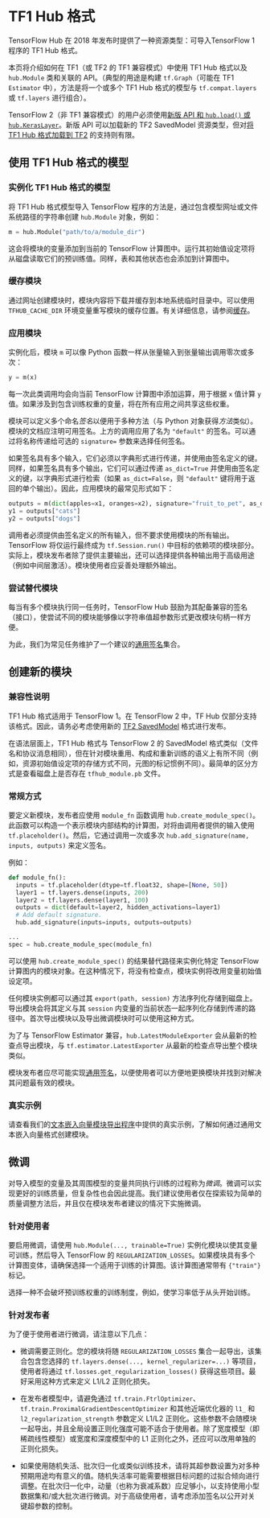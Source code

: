 <!--* freshness: { owner: 'maringeo' reviewed: '2022-10-07' } *-->

# TF1 Hub 格式

TensorFlow Hub 在 2018 年发布时提供了一种资源类型：可导入TensorFlow 1 程序的 TF1 Hub 格式。

本页将介绍如何在 TF1（或 TF2 的 TF1 兼容模式）中使用 TF1 Hub 格式以及 `hub.Module` 类和关联的 API。（典型的用途是构建 `tf.Graph`（可能在 TF1 `Estimator` 中），方法是将一个或多个 TF1 Hub 格式的模型与 `tf.compat.layers` 或 `tf.layers` 进行组合）。

TensorFlow 2（非 TF1 兼容模式）的用户必须使用[新版 API 和 `hub.load()` 或 `hub.KerasLayer`](tf2_saved_model.md)。新版 API 可以加载新的 TF2 SavedModel 资源类型，但对[将 TF1 Hub 格式加载到 TF2](migration_tf2.md) 的支持则有限。

## 使用 TF1 Hub 格式的模型

### 实例化 TF1 Hub 格式的模型

将 TF1 Hub 格式模型导入 TensorFlow 程序的方法是，通过包含模型网址或文件系统路径的字符串创建 `hub.Module` 对象，例如：

```python
m = hub.Module("path/to/a/module_dir")
```

这会将模块的变量添加到当前的 TensorFlow 计算图中。运行其初始值设定项将从磁盘读取它们的预训练值。同样，表和其他状态也会添加到计算图中。

### 缓存模块

通过网址创建模块时，模块内容将下载并缓存到本地系统临时目录中。可以使用 `TFHUB_CACHE_DIR` 环境变量重写模块的缓存位置。有关详细信息，请参阅[缓存](caching.md)。

### 应用模块

实例化后，模块 `m` 可以像 Python 函数一样从张量输入到张量输出调用零次或多次：

```python
y = m(x)
```

每一次此类调用均会向当前 TensorFlow 计算图中添加运算，用于根据 `x` 值计算 `y` 值。如果涉及到包含训练权重的变量，将在所有应用之间共享这些权重。

模块可以定义多个命名*签名*以便用于多种方法（与 Python 对象获得*方法*类似）。模块的文档应注明可用签名。上方的调用应用了名为 `"default"` 的签名。可以通过将名称传递给可选的 `signature=` 参数来选择任何签名。

如果签名具有多个输入，它们必须以字典形式进行传递，并使用由签名定义的键。同样，如果签名具有多个输出，它们可以通过传递 `as_dict=True` 并使用由签名定义的键，以字典形式进行检索（如果 `as_dict=False`，则 `"default"` 键将用于返回的单个输出）。因此，应用模块的最常见形式如下：

```python
outputs = m(dict(apples=x1, oranges=x2), signature="fruit_to_pet", as_dict=True)
y1 = outputs["cats"]
y2 = outputs["dogs"]
```

调用者必须提供由签名定义的所有输入，但不要求使用模块的所有输出。TensorFlow 将仅运行最终成为 `tf.Session.run()` 中目标的依赖项的模块部分。实际上，模块发布者除了提供主要输出，还可以选择提供各种输出用于高级用途（例如中间层激活）。模块使用者应妥善处理额外输出。

### 尝试替代模块

每当有多个模块执行同一任务时，TensorFlow Hub 鼓励为其配备兼容的签名（接口），使尝试不同的模块能够像以字符串值超参数形式更改模块句柄一样方便。

为此，我们为常见任务维护了一个建议的[通用签名](common_signatures/index.md)集合。

## 创建新的模块

### 兼容性说明

TF1 Hub 格式适用于 TensorFlow 1。在 TensorFlow 2 中，TF Hub 仅部分支持该格式。因此，请务必考虑使用新的 [TF2 SavedModel](tf2_saved_model.md) 格式进行发布。

在语法层面上，TF1 Hub 格式与 TensorFlow 2 的 SavedModel 格式类似（文件名和协议消息相同），但在针对模块重用、构成和重新训练的语义上有所不同（例如，资源初始值设定项的存储方式不同，元图的标记惯例不同）。最简单的区分方式是查看磁盘上是否存在 `tfhub_module.pb` 文件。

### 常规方式

要定义新模块，发布者应使用 `module_fn` 函数调用 `hub.create_module_spec()`。此函数可以构造一个表示模块内部结构的计算图，对将由调用者提供的输入使用 `tf.placeholder()`。然后，它通过调用一次或多次 `hub.add_signature(name, inputs, outputs)` 来定义签名。

例如：

```python
def module_fn():
  inputs = tf.placeholder(dtype=tf.float32, shape=[None, 50])
  layer1 = tf.layers.dense(inputs, 200)
  layer2 = tf.layers.dense(layer1, 100)
  outputs = dict(default=layer2, hidden_activations=layer1)
  # Add default signature.
  hub.add_signature(inputs=inputs, outputs=outputs)

...
spec = hub.create_module_spec(module_fn)
```

可以使用 `hub.create_module_spec()` 的结果替代路径来实例化特定 TensorFlow 计算图内的模块对象。在这种情况下，将没有检查点，模块实例将改用变量初始值设定项。

任何模块实例都可以通过其 `export(path, session)` 方法序列化存储到磁盘上。导出模块会将其定义与其 `session` 内变量的当前状态一起序列化存储到传递的路径中。首次导出模块以及导出微调模块时可以使用这种方式。

为了与 TensorFlow Estimator 兼容，`hub.LatestModuleExporter` 会从最新的检查点导出模块，与 `tf.estimator.LatestExporter` 从最新的检查点导出整个模块类似。

模块发布者应尽可能实现[通用签名](common_signatures/index.md)，以便使用者可以方便地更换模块并找到对解决其问题最有效的模块。

### 真实示例

请查看我们的[文本嵌入向量模块导出程序](https://github.com/tensorflow/hub/blob/master/examples/text_embeddings/export.py)中提供的真实示例，了解如何通过通用文本嵌入向量格式创建模块。

## 微调

对导入模型的变量及其周围模型的变量共同执行训练的过程称为*微调*。微调可以实现更好的训练质量，但复杂性也会因此提高。我们建议使用者仅在探索较为简单的质量调整方法后，并且仅在模块发布者建议的情况下实施微调。

### 针对使用者

要启用微调，请使用 `hub.Module(..., trainable=True)` 实例化模块以使其变量可训练，然后导入 TensorFlow 的 `REGULARIZATION_LOSSES`。如果模块具有多个计算图变体，请确保选择一个适用于训练的计算图。该计算图通常带有 `{"train"}` 标记。

选择一种不会破坏预训练权重的训练制度，例如，使学习率低于从头开始训练。

### 针对发布者

为了便于使用者进行微调，请注意以下几点：

- 微调需要正则化。您的模块将随 `REGULARIZATION_LOSSES` 集合一起导出，该集合包含您选择的 `tf.layers.dense(..., kernel_regularizer=...)` 等项目，使用者将通过 `tf.losses.get_regularization_losses()` 获得这些项目。最好采用这种方式来定义 L1/L2 正则化损失。

- 在发布者模型中，请避免通过 `tf.train.FtrlOptimizer`、`tf.train.ProximalGradientDescentOptimizer` 和其他近端优化器的 `l1_` 和 `l2_regularization_strength` 参数定义 L1/L2 正则化。这些参数不会随模块一起导出，并且全局设置正则化强度可能不适合于使用者。除了宽度模型（即稀疏线性模型）或宽度和深度模型中的 L1 正则化之外，还应可以改用单独的正则化损失。

- 如果使用随机失活、批次归一化或类似训练技术，请将其超参数设置为对多种预期用途均有意义的值。随机失活率可能需要根据目标问题的过拟合倾向进行调整。在批次归一化中，动量（也称为衰减系数）应足够小，以支持使用小型数据集和/或大批次进行微调。对于高级使用者，请考虑添加签名以公开对关键超参数的控制。
